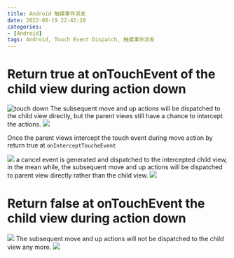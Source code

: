 ```yaml
---
title: Android 触摸事件派发
date: 2022-08-19 22:42:18
categories:
- [Android]
tags: Android, Touch Event Dispatch, 触摸事件派发
---
```


# Return true at onTouchEvent of the child view during action down
![touch down](https://p.ipic.vip/349h30.jpg)
The subsequent move and up actions will be dispatched to the child view directly, but the parent views still have a chance to intercept the actions.
![](https://p.ipic.vip/9g9w2u.jpg)

Once the parent views intercept the touch event during move action by return true at `onInterceptToucheEvent`  

![](https://p.ipic.vip/usy7yu.jpg)
a cancel event is generated and dispatched to the intercepted child view, in the mean while, the subsequent move and up actions will be dispatched to parent view directly rather than the child view.
![](https://p.ipic.vip/xyt8ic.jpg)

# Return false at onTouchEvent the child view during action down
![](https://p.ipic.vip/ytljka.jpg)
The subsequent move and up actions will not be dispatched to the child view any more.
![](https://p.ipic.vip/7eocw3.jpg)




